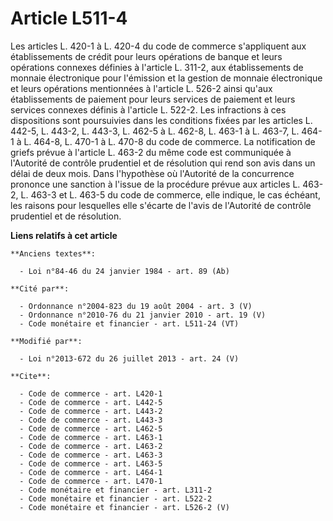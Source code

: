 # Article L511-4

Les articles L. 420-1 à L. 420-4 du code de commerce s'appliquent aux établissements de crédit pour leurs opérations de
banque et leurs opérations connexes définies à l'article L. 311-2, aux établissements de monnaie électronique pour l'émission
et la gestion de monnaie électronique et leurs opérations mentionnées à l'article L. 526-2 ainsi qu'aux établissements de
paiement pour leurs services de paiement et leurs services connexes définis à l'article L. 522-2. Les infractions à ces
dispositions sont poursuivies dans les conditions fixées par les articles L. 442-5, L. 443-2, L. 443-3, L. 462-5 à L. 462-8,
L. 463-1 à L. 463-7, L. 464-1 à L. 464-8, L. 470-1 à L. 470-8 du code de commerce. La notification de griefs prévue à
l'article L. 463-2 du même code est communiquée à l'Autorité de contrôle prudentiel et de résolution qui rend son avis dans
un délai de deux mois. Dans l'hypothèse où l'Autorité de la concurrence prononce une sanction à l'issue de la procédure
prévue aux articles L. 463-2, L. 463-3 et L. 463-5 du code de commerce, elle indique, le cas échéant, les raisons pour
lesquelles elle s'écarte de l'avis de l'Autorité de contrôle prudentiel et de résolution.

**Liens relatifs à cet article**

	**Anciens textes**:

	  - Loi n°84-46 du 24 janvier 1984 - art. 89 (Ab)

	**Cité par**:

	  - Ordonnance n°2004-823 du 19 août 2004 - art. 3 (V)
	  - Ordonnance n°2010-76 du 21 janvier 2010 - art. 19 (V)
	  - Code monétaire et financier - art. L511-24 (VT)

	**Modifié par**:

	  - Loi n°2013-672 du 26 juillet 2013 - art. 24 (V)

	**Cite**:

	  - Code de commerce - art. L420-1
	  - Code de commerce - art. L442-5
	  - Code de commerce - art. L443-2
	  - Code de commerce - art. L443-3
	  - Code de commerce - art. L462-5
	  - Code de commerce - art. L463-1
	  - Code de commerce - art. L463-2
	  - Code de commerce - art. L463-3
	  - Code de commerce - art. L463-5
	  - Code de commerce - art. L464-1
	  - Code de commerce - art. L470-1
	  - Code monétaire et financier - art. L311-2
	  - Code monétaire et financier - art. L522-2
	  - Code monétaire et financier - art. L526-2 (V)
